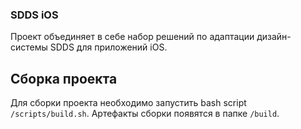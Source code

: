 ### SDDS iOS

Проект объединяет в себе набор решений по адаптации дизайн-системы SDDS для приложений iOS.

## Cборка проекта

Для сборки проекта необходимо запустить bash script `/scripts/build.sh`.
Артефакты сборки появятся в папке `/build`.
